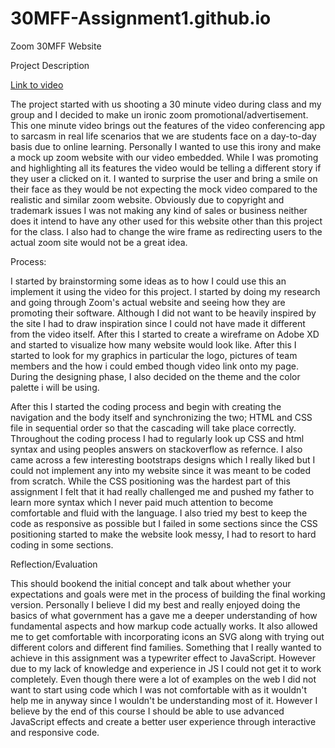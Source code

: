 # 30MFF-Assignment1.github.io

Zoom 30MFF Website 

Project Description 

[Link to video]( https://dev-kalavadia.github.io/30MFF-Assignment1.github.io/)

The project started with us shooting a 30 minute video during class and my group and I decided to make un ironic zoom promotional/advertisement. This one minute video brings out the features of the video conferencing app to sarcasm in real life scenarios that we are students face on a day-to-day basis due to online learning. Personally I wanted to use this irony and make a mock up zoom website with our video embedded. While I was promoting and highlighting all its features the video would be telling a different story if they user a clicked on it. I wanted to surprise the user and bring a smile on their face as they would be not expecting the mock video compared to the realistic and similar zoom website. Obviously due to copyright and trademark issues I was not making any kind of sales or business neither does it intend to have any other used for this website other than this project for the class. I also had to change the wire frame as redirecting users to the actual zoom site would not be a great idea.


Process: 

I started by brainstorming some ideas as to how I could use this an implement it using the video for this project. I started by doing my research and going through Zoom's actual website and seeing how they are promoting their software. Although I did not want to be heavily inspired by the site I had to draw inspiration since I could not have made it different from the video itself. After this I started to create a wireframe on Adobe XD and started to visualize how many website would look like. After this I started to look for my graphics in particular the logo, pictures of team members and the how i could embed though video link onto my page.
During the designing phase, I also decided on the theme and the color palette i will be using. 

After this I started the coding process and begin with creating the navigation and the body itself and synchronizing the two; HTML and CSS file in sequential order so that the cascading will take place correctly. 
Throughout the coding process I had to regularly look up CSS and html syntax and using peoples answers on stackoverflow as refernce. I also came across a few interesting bootstraps designs which I really liked but I could not implement any into my website since it was meant to be coded from scratch. While the CSS positioning was the hardest part of this assignment I felt that it had really challenged me and pushed my father to learn more syntax which I never paid much attention to become comfortable and fluid with the language. I also tried my best to keep the code as responsive as possible but I failed in some sections since the CSS positioning started to make the website look messy, I had to resort to hard coding in some sections.

Reflection/Evaluation

This should bookend the initial concept and talk about whether your expectations and goals were met in the process of building the final working version.
Personally I believe I did my best and really enjoyed doing the basics of what government has a gave me a deeper understanding of how fundamental aspects and how markup code actually works. It also allowed me to get comfortable with incorporating icons an SVG along with trying out different colors and different find families.
Something that I really wanted to achieve in this assignment was a typewriter effect to JavaScript. However due to my lack of knowledge and experience in JS I could not get it to work completely. Even though there were a lot of examples on the web I did not want to start using code which I was not comfortable with as it wouldn't help me in anyway since I wouldn't be understanding most of it. However I believe by the end of this course I should be able to use advanced JavaScript effects and create a better user experience through interactive and responsive code. 

